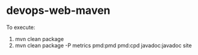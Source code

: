 # devops-web-maven
To execute:
1) mvn clean package
2) mvn clean package -P metrics pmd:pmd pmd:cpd javadoc:javadoc site